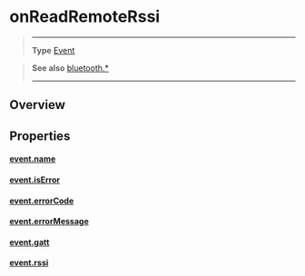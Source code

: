 # onReadRemoteRssi

> --------------------- ------------------------------------------------------------------------------------------
> __Type__              [Event](https://docs.coronalabs.com/api/type/Event.html)


> __See also__          [bluetooth.*](/plugin/bluetooth/)
> --------------------- ------------------------------------------------------------------------------------------

## Overview

## Properties

#### [event.name](/plugin/bluetooth/type/Gatt/event/onReadRemoteRssi/name)

#### [event.isError](/plugin/bluetooth/type/Gatt/event/onReadRemoteRssi/isError)

#### [event.errorCode](/plugin/bluetooth/type/Gatt/event/onReadRemoteRssi/errorCode)

#### [event.errorMessage](/plugin/bluetooth/type/Gatt/event/onReadRemoteRssi/errorMessage)

#### [event.gatt](/plugin/bluetooth/type/Gatt/event/onReadRemoteRssi/gatt)

#### [event.rssi](/plugin/bluetooth/type/Gatt/event/onReadRemoteRssi/rssi)